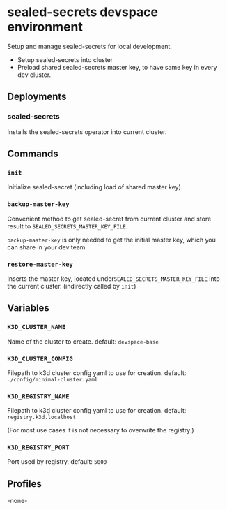 # sealed-secrets devspace environment

Setup and manage sealed-secrets for local development.

* Setup sealed-secrets into cluster
* Preload shared sealed-secrets master key,
  to have same key in every dev cluster.

## Deployments

### sealed-secrets

Installs the sealed-secrets operator into current cluster.

## Commands

### `init`

Initialize sealed-secret (including load of shared master key).

### `backup-master-key`

Convenient method to get sealed-secret from current cluster and store
result to `SEALED_SECRETS_MASTER_KEY_FILE`.

`backup-master-key` is only needed to get the initial master key,
which you can share in your dev team.

### `restore-master-key`

Inserts the master key, located under`SEALED_SECRETS_MASTER_KEY_FILE` into
the current cluster. (indirectly called by `init`)

## Variables

### `K3D_CLUSTER_NAME`

Name of the cluster to create.
default: `devspace-base`

### `K3D_CLUSTER_CONFIG`

Filepath to k3d cluster config yaml to use for creation.
default: `./config/minimal-cluster.yaml`

### `K3D_REGISTRY_NAME`

Filepath to k3d cluster config yaml to use for creation.
default: `registry.k3d.localhost`

(For most use cases it is not necessary to overwrite the registry.)

### `K3D_REGISTRY_PORT`

Port used by registry.
default: `5000`

## Profiles

-none-

